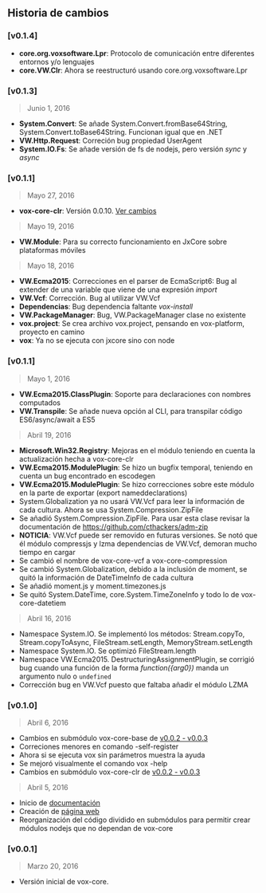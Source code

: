 ## Historia de cambios

### [v0.1.4]
- **core.org.voxsoftware.Lpr**: Protocolo de comunicación entre diferentes entornos y/o lenguajes
- **core.VW.Clr**: Ahora se reestructuró usando core.org.voxsoftware.Lpr


### [v0.1.3]

> Junio 1, 2016

- **System.Convert**: Se añade System.Convert.fromBase64String, System.Convert.toBase64String. Funcionan igual que en .NET
- **VW.Http.Request**: Correción bug propiedad UserAgent
- **System.IO.Fs**: Se añade versión de fs de nodejs, pero versión *sync* y *async*


### [v0.1.1]


> Mayo 27, 2016

- **vox-core-clr**: Versión 0.0.10. [Ver cambios](/submodules/vox-core-clr/CHANGES.md)

> Mayo 19, 2016

- **VW.Module**: Para su correcto funcionamiento en JxCore sobre plataformas móviles

> Mayo 18, 2016

- **VW.Ecma2015**: Correcciones en el parser de EcmaScript6: Bug al extender de una variable que viene de una expresión *import*
- **VW.Vcf**: Corrección. Bug al utilizar VW.Vcf
- **Dependencias**: Bug dependencia faltante *vox-install*
- **VW.PackageManager**: Bug, VW.PackageManager clase no existente
- **vox.project**: Se crea archivo vox.project, pensando en vox-platform, proyecto en camino
- **vox**: Ya no se ejecuta con jxcore sino con node

### [v0.1.1]

> Mayo 1, 2016

- **VW.Ecma2015.ClassPlugin**: Soporte para declaraciones con nombres computados
- **VW.Transpile**: Se añade nueva opción al CLI, para transpilar código ES6/async/await a ES5

> Abril 19, 2016

- **Microsoft.Win32.Registry**: Mejoras en el módulo teniendo en cuenta la actualización hecha a vox-core-clr
- **VW.Ecma2015.ModulePlugin**: Se hizo un bugfix temporal, teniendo en cuenta un bug encontrado en escodegen
- **VW.Ecma2015.ModulePlugin**: Se hizo correcciones sobre este módulo en la parte de exportar (export nameddeclarations)
- System.Globalization ya no usará VW.Vcf para leer la información de cada cultura. Ahora se usa System.Compression.ZipFile
- Se añadió System.Compression.ZipFile. Para usar esta clase revisar la documentación de https://github.com/cthackers/adm-zip
- **NOTICIA**: VW.Vcf puede ser removido en futuras versiones. Se notó que él módulo compressjs y lzma dependencias de VW.Vcf, demoran mucho tiempo en cargar
- Se cambió el nombre de vox-core-vcf a vox-core-compression
- Se cambió System.Globalization, debido a la inclusión de moment, se quitó la información de DateTimeInfo de cada cultura
- Se añadió moment.js y moment.timezones.js
- Se quitó System.DateTime, core.System.TimeZoneInfo y todo lo de vox-core-datetiem

> Abril 16, 2016

- Namespace System.IO. Se implementó los métodos: Stream.copyTo, Stream.copyToAsync, FileStream.setLength, MemoryStream.setLength
- Namespace System.IO. Se optimizó FileStream.length
- Namespace VW.Ecma2015. DestructuringAssignmentPlugin, se corrigió bug cuando una función de la forma *function({arg0})* manda un argumento nulo o `undefined`
- Corrección bug en VW.Vcf puesto que faltaba añadir el módulo LZMA


### [v0.1.0]
> Abril 6, 2016

- Cambios en submódulo vox-core-base de [v0.0.2 - v0.0.3](submodules/vox-core-base/CHANGES.md)
- Correciones menores en comando -self-register
- Ahora si se ejecuta vox sin parámetros muestra la ayuda
- Se mejoró visualmente el comando vox -help
- Cambios en submódulo vox-core-clr de [v0.0.2 - v0.0.3](submodules/vox-core-clr/CHANGES.md)

> Abril 5, 2016

- Inicio de [documentación](http://voxsoftware.github.io/vox-core/docs/vox-core/0.1.0)
- Creación de [página web](http://voxsoftware.github.io/vox-core/)
- Reorganización del código dividido en submódulos para permitir crear módulos nodejs que no dependan de vox-core



### [v0.0.1]
> Marzo 20, 2016

- Versión inicial de vox-core.
